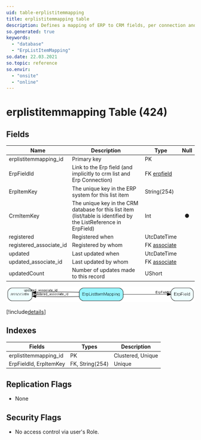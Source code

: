 ```yaml
---
uid: table-erplistitemmapping
title: erplistitemmapping table
description: Defines a mapping of ERP to CRM fields, per connection and actor type
so.generated: true
keywords:
  - "database"
  - "ErpListItemMapping"
so.date: 22.03.2021
so.topic: reference
so.envir:
  - "onsite"
  - "online"
---
```


# erplistitemmapping Table (424)

## Fields

| Name | Description | Type | Null |
|------|-------------|------|:----:|
|erplistitemmapping\_id|Primary key|PK| |
|ErpFieldId|Link to the Erp field (and implicitly to crm list and Erp Connection)|FK [erpfield](erpfield.md)| |
|ErpItemKey|The unique key in the ERP system for this list item|String(254)| |
|CrmItemKey|The unique key in the CRM database for this list item (list/table is identified by the ListReference in ErpField)|Int|&#x25CF;|
|registered|Registered when|UtcDateTime| |
|registered\_associate\_id|Registered by whom|FK [associate](associate.md)| |
|updated|Last updated when|UtcDateTime| |
|updated\_associate\_id|Last updated by whom|FK [associate](associate.md)| |
|updatedCount|Number of updates made to this record|UShort| |


![ErpListItemMapping table relationship diagram](./media/ErpListItemMapping.png)

[!include[details](./includes/ErpListItemMapping.md)]

## Indexes

| Fields | Types | Description |
|--------|-------|-------------|
|erplistitemmapping\_id |PK |Clustered, Unique |
|ErpFieldId, ErpItemKey |FK, String(254) |Unique |

## Replication Flags

* None

## Security Flags

* No access control via user's Role.

